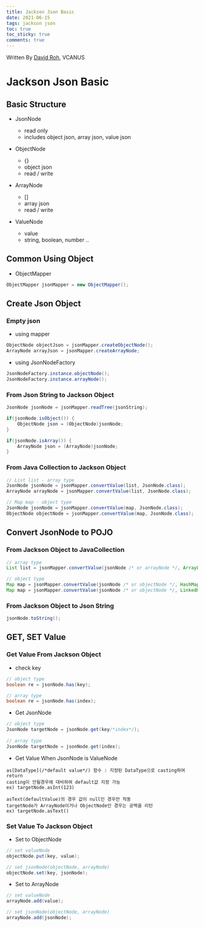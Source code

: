 ```yaml
---
title: Jackson Json Basic
date: 2021-06-15
tags: jackson json
toc: true
toc_sticky: true
comments: true
---
```


Written By [David Roh](https://github.com/tsedek), VCANUS

# Jackson Json Basic

## Basic Structure

- JsonNode
  - read only
  - includes object json, array json, value json

- ObjectNode
  - {}
  - object json
  - read / write
- ArrayNode
  - []
  - array json
  - read / write
- ValueNode
  - value
  - string, boolean, number ..

## Common Using Object

- ObjectMapper

```java
ObjectMapper jsonMapper = new ObjectMapper();
```

## Create Json Object

### Empty json

- using mapper

```java
ObjectNode objectJson = jsonMapper.createObjectNode();
ArrayNode arrayJson = jsonMapper.createArrayNode;
```

- using JsonNodeFactory

```java
JsonNodeFactory.instance.objectNode();
JsonNodeFactory.instance.arrayNode();
```

### From Json String to Jackson Object

```java
JsonNode jsonNode = jsonMapper.readTree(jsonString);

if(jsonNode.isObject()) {
    ObjectNode json = (ObjectNode)jsonNode;
}

if(jsonNode.isArray()) {
    ArrayNode json = (ArrayNode)jsonNode;
}
```

### From Java Collection to Jackson Object

```java
// List list - array type
JsonNode jsonNode = jsonMapper.convertValue(list, JsonNode.class);
ArrayNode arrayNode = jsonMapper.convertValue(list, JsonNode.class);

// Map map - object type
JsonNode jsonNode = jsonMapper.convertValue(map, JsonNode.class);
ObjectNode objectNode = jsonMapper.convertValue(map, JsonNode.class);
```

## Convert JsonNode to POJO

### From Jackson Object to JavaCollection

```java
// array type
List list = jsonMapper.convertValue(jsonNode /* or arrayNode */, ArrayList.class);

// object type
Map map = jsonMapper.convertValue(jsonNode /* or objectNode */, HashMap.class);
Map map = jsonMapper.convertValue(jsonNode /* or objectNode */, LinkedHashMap.class);
```

### From Jackson Object to Json String

```java
jsonNode.toString();
```

## GET, SET Value

### Get Value From Jackson Object

- check key

```java
// object type
boolean re = jsonNode.has(key);

// array type
boolean re = jsonNode.has(index);
```

- Get JsonNode

```java
// object type
JsonNode targetNode = jsonNode.get(key/*index*/);
    
// array type
JsonNode targetNode = jsonNode.get(index);
```

- Get Value When JsonNode is ValueNode

```
as[DataType](/*default value*/) 함수 : 지정된 DataType으로 casting하여 return
casting이 안될경우에 대비하여 default값 지정 가능
ex) targetNode.asInt(123)

asText(defaultValue)의 경우 값이 null인 경우만 작동
targetNode가 ArrayNode이거나 ObjectNode인 경우는 공백을 리턴
ex) targetNode.asText()
```


### Set Value To Jackson Object

- Set to ObjectNode

```java
// set valueNode
objectNode.put(key, value);

// set jsonNode(objectNode, arrayNode)
objectNode.set(key, jsonNode);
```

- Set to ArrayNode

```java
// set valueNode
arrayNode.add(value);

// set jsonNode(objectNode, arrayNode)
arrayNode.add(jsonNode);
```
